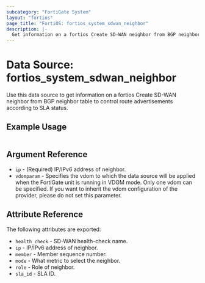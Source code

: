 ```yaml
---
subcategory: "FortiGate System"
layout: "fortios"
page_title: "FortiOS: fortios_system_sdwan_neighbor"
description: |-
  Get information on a fortios Create SD-WAN neighbor from BGP neighbor table to control route advertisements according to SLA status.
---
```


# Data Source: fortios_system_sdwan_neighbor
Use this data source to get information on a fortios Create SD-WAN neighbor from BGP neighbor table to control route advertisements according to SLA status.


## Example Usage

```hcl

```

## Argument Reference

* `ip` - (Required) IP/IPv6 address of neighbor.
* `vdomparam` - Specifies the vdom to which the data source will be applied when the FortiGate unit is running in VDOM mode. Only one vdom can be specified. If you want to inherit the vdom configuration of the provider, please do not set this parameter.

## Attribute Reference

The following attributes are exported:

* `health_check` - SD-WAN health-check name.
* `ip` - IP/IPv6 address of neighbor.
* `member` - Member sequence number.
* `mode` - What metric to select the neighbor.
* `role` - Role of neighbor.
* `sla_id` - SLA ID.
